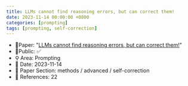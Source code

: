 ```yaml
---
title: LLMs cannot find reasoning errors, but can correct them!
date: 2023-11-14 00:00:00 +0800
categories: [prompting]
tags: [prompting, self-correction]
---
```


- 📙Paper: "[LLMs cannot find reasoning errors, but can correct them!](https://www.semanticscholar.org/paper/LLMs-cannot-find-reasoning-errors%2C-but-can-correct-Tyen-Mansoor/2cc5a2e8e5e739dbc22fce6eb0242bda3acd7998)"
- 🔑Public: ✅
- ⚲ Area: Prompting
- 📅 Date: 2023-11-14
- 🔎 Paper Section: methods / advanced / self-correction
- 📝 References: 22
